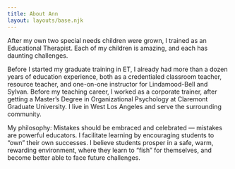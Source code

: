 ```yaml
---
title: About Ann
layout: layouts/base.njk
---
```


After my own two special needs children were grown, I trained as an Educational Therapist. Each of my children is amazing, and each has daunting challenges.

Before I started my graduate training in ET, I already had more than a dozen years of education experience, both as a credentialed classroom teacher, resource teacher, and one-on-one instructor for Lindamood-Bell and Sylvan.
Before my teaching career, I worked as a corporate trainer, after getting a Master’s Degree in Organizational Psychology at Claremont Graduate University. I live in West Los Angeles and serve the surrounding community.

My philosophy: Mistakes should be embraced and celebrated — mistakes are powerful educators. I facilitate learning by encouraging students to “own” their own successes. I believe students prosper in a safe, warm, rewarding environment, where they learn to “fish” for themselves, and become better able to face future challenges.

<!--
<div>

[![Deploy to Netlify](https://www.netlify.com/img/deploy/button.svg)](https://app.netlify.com/start/deploy?repository=https://github.com/philhawksworth/eleventyone)

</div> -->
